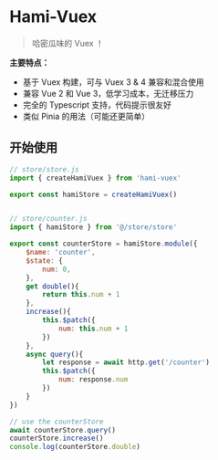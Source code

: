 # Hami-Vuex

> 哈密瓜味的 Vuex ！

**主要特点：**

- 基于 Vuex 构建，可与 Vuex 3 & 4 兼容和混合使用
- 兼容 Vue 2 和 Vue 3，低学习成本，无迁移压力
- 完全的 Typescript 支持，代码提示很友好
- 类似 Pinia 的用法（可能还更简单）

## 开始使用

```javascript
// store/store.js
import { createHamiVuex } from 'hami-vuex'

export const hamiStore = createHamiVuex()


// store/counter.js
import { hamiStore } from '@/store/store'

export const counterStore = hamiStore.module({
    $name: 'counter',
    $state: {
        num: 0,
    },
    get double(){
        return this.num + 1
    },
    increase(){
        this.$patch({
            num: this.num + 1
        })
    },
    async query(){
        let response = await http.get('/counter')
        this.$patch({
            num: response.num
        })
    }
})

// use the counterStore
await counterStore.query()
counterStore.increase()
console.log(counterStore.double)
```
